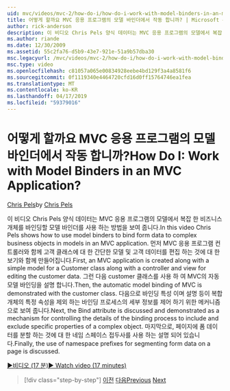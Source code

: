 ```yaml
---
uid: mvc/videos/mvc-2/how-do-i/how-do-i-work-with-model-binders-in-an-mvc-application
title: 어떻게 할까요 MVC 응용 프로그램의 모델 바인더에서 작동 합니까? | Microsoft 문서
author: rick-anderson
description: 이 비디오 Chris Pels 양식 데이터는 MVC 응용 프로그램의 모델에서 복잡 한 비즈니스 개체를 바인딩할 모델 바인더를 사용 하는 방법을 보여 줍니다. 첫 번째는 MVC applicat...
ms.author: riande
ms.date: 12/30/2009
ms.assetid: 55c2fa76-d5b9-43e7-921e-51a9b57dba30
msc.legacyurl: /mvc/videos/mvc-2/how-do-i/how-do-i-work-with-model-binders-in-an-mvc-application
msc.type: video
ms.openlocfilehash: c81057a065e00834928eebe4bd129f3a4a8581f6
ms.sourcegitcommit: 0f1119340e4464720cfd16d0ff15764746ea1fea
ms.translationtype: MT
ms.contentlocale: ko-KR
ms.lasthandoff: 04/17/2019
ms.locfileid: "59379016"
---
```

# <a name="how-do-i-work-with-model-binders-in-an-mvc-application"></a><span data-ttu-id="df2e6-105">어떻게 할까요 MVC 응용 프로그램의 모델 바인더에서 작동 합니까?</span><span class="sxs-lookup"><span data-stu-id="df2e6-105">How Do I: Work with Model Binders in an MVC Application?</span></span>

<span data-ttu-id="df2e6-106">[Chris Pels](https://twitter.com/chrispels)</span><span class="sxs-lookup"><span data-stu-id="df2e6-106">by [Chris Pels](https://twitter.com/chrispels)</span></span>

<span data-ttu-id="df2e6-107">이 비디오 Chris Pels 양식 데이터는 MVC 응용 프로그램의 모델에서 복잡 한 비즈니스 개체를 바인딩할 모델 바인더를 사용 하는 방법을 보여 줍니다.</span><span class="sxs-lookup"><span data-stu-id="df2e6-107">In this video Chris Pels shows how to use model binders to bind form data to complex business objects in models in an MVC application.</span></span> <span data-ttu-id="df2e6-108">먼저 MVC 응용 프로그램 컨트롤러와 함께 고객 클래스에 대 한 간단한 모델 및 고객 데이터를 편집 하는 것에 대 한 보기와 함께 만들어집니다.</span><span class="sxs-lookup"><span data-stu-id="df2e6-108">First, an MVC application is created along with a simple model for a Customer class along with a controller and view for editing the customer data.</span></span> <span data-ttu-id="df2e6-109">그런 다음 customer 클래스를 사용 하 여 MVC의 자동 모델 바인딩을 설명 합니다.</span><span class="sxs-lookup"><span data-stu-id="df2e6-109">Then, the automatic model binding of MVC is demonstrated with the customer class.</span></span> <span data-ttu-id="df2e6-110">다음으로 바인딩 특성 이며 설명 등이 복합 개체의 특정 속성을 제외 하는 바인딩 프로세스의 세부 정보를 제어 하기 위한 메커니즘으로 보여 줍니다.</span><span class="sxs-lookup"><span data-stu-id="df2e6-110">Next, the Bind attribute is discussed and demonstrated as a mechanism for controlling the details of the binding process to include and exclude specific properties of a complex object.</span></span> <span data-ttu-id="df2e6-111">마지막으로, 페이지에 폼 데이터를 분할 하는 것에 대 한 네임 스페이스 접두사를 사용 하는 설명 되어 있습니다.</span><span class="sxs-lookup"><span data-stu-id="df2e6-111">Finally, the use of namespace prefixes for segmenting form data on a page is discussed.</span></span>

[<span data-ttu-id="df2e6-112">&#9654;비디오 (17 분)</span><span class="sxs-lookup"><span data-stu-id="df2e6-112">&#9654; Watch video (17 minutes)</span></span>](https://channel9.msdn.com/Blogs/ASP-NET-Site-Videos/how-do-i-work-with-model-binders-in-an-mvc-application)

> [!div class="step-by-step"]
> <span data-ttu-id="df2e6-113">[이전](how-do-i-create-a-custom-html-helper-for-an-mvc-application.md)
> [다음](how-do-i-use-httpverbs-attributes-in-an-mvc-application.md)</span><span class="sxs-lookup"><span data-stu-id="df2e6-113">[Previous](how-do-i-create-a-custom-html-helper-for-an-mvc-application.md)
[Next](how-do-i-use-httpverbs-attributes-in-an-mvc-application.md)</span></span>
